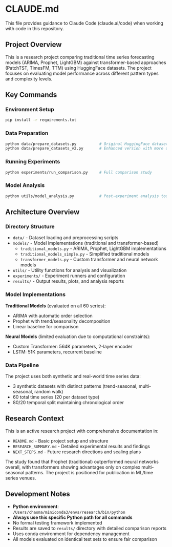 # CLAUDE.md

This file provides guidance to Claude Code (claude.ai/code) when working with code in this repository.

## Project Overview

This is a research project comparing traditional time series forecasting models (ARIMA, Prophet, LightGBM) against transformer-based approaches (PatchTST, TimesFM, TTM) using HuggingFace datasets. The project focuses on evaluating model performance across different pattern types and complexity levels.

## Key Commands

### Environment Setup
```bash
pip install -r requirements.txt
```

### Data Preparation
```bash
python data/prepare_datasets.py          # Original HuggingFace datasets
python data/prepare_datasets_v2.py       # Enhanced version with more datasets
```

### Running Experiments
```bash
python experiments/run_comparison.py     # Full comparison study
```

### Model Analysis
```bash
python utils/model_analysis.py           # Post-experiment analysis tools
```

## Architecture Overview

### Directory Structure
- `data/` - Dataset loading and preprocessing scripts
- `models/` - Model implementations (traditional and transformer-based)
  - `traditional_models.py` - ARIMA, Prophet, LightGBM implementations
  - `traditional_models_simple.py` - Simplified traditional models
  - `transformer_models.py` - Custom transformer and neural network models
- `utils/` - Utility functions for analysis and visualization
- `experiments/` - Experiment runners and configuration
- `results/` - Output results, plots, and analysis reports

### Model Implementations

**Traditional Models** (evaluated on all 60 series):
- ARIMA with automatic order selection
- Prophet with trend/seasonality decomposition  
- Linear baseline for comparison

**Neural Models** (limited evaluation due to computational constraints):
- Custom Transformer: 564K parameters, 2-layer encoder
- LSTM: 51K parameters, recurrent baseline

### Data Pipeline
The project uses both synthetic and real-world time series data:
- 3 synthetic datasets with distinct patterns (trend-seasonal, multi-seasonal, random walk)
- 60 total time series (20 per dataset type)
- 80/20 temporal split maintaining chronological order

## Research Context

This is an active research project with comprehensive documentation in:
- `README.md` - Basic project setup and structure
- `RESEARCH_SUMMARY.md` - Detailed experimental results and findings
- `NEXT_STEPS.md` - Future research directions and scaling plans

The study found that Prophet (traditional) outperformed neural networks overall, with transformers showing advantages only on complex multi-seasonal patterns. The project is positioned for publication in ML/time series venues.

## Development Notes

- **Python environment**: `/Users/chaoma/miniconda3/envs/research/bin/python`
- **Always use this specific Python path for all commands**
- No formal testing framework implemented
- Results are saved to `results/` directory with detailed comparison reports
- Uses conda environment for dependency management
- All models evaluated on identical test sets to ensure fair comparison